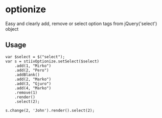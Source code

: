 # optionize
Easy and clearly add, remove or select option tags from jQuery('select') object

## Usage

```
var $select = $("select");
var s = stiivOptionize.setSelect($select)
    .add(1, "Mirko")
    .add(2, "Pero")
    .addBlank()
    .add(2, "Marko")
    .add(3, "Gjuro")
    .add(4, "Marko")
    .remove(1)
    .render()
    .select(2);

s.change(2, 'John').render().select(2);
```
